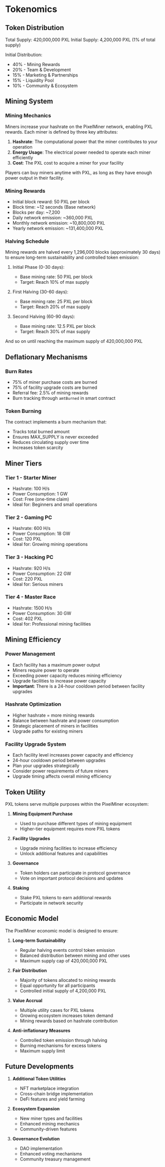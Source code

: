 # Tokenomics

## Token Distribution

Total Supply: 420,000,000 PXL
Initial Supply: 4,200,000 PXL (1% of total supply)

Initial Distribution:
- 40% - Mining Rewards
- 20% - Team & Development
- 15% - Marketing & Partnerships
- 15% - Liquidity Pool
- 10% - Community & Ecosystem

## Mining System

### Mining Mechanics
Miners increase your hashrate on the PixelMiner network, enabling PXL rewards. Each miner is defined by three key attributes:

1. **Hashrate**: The computational power that the miner contributes to your operation
2. **Energy Usage**: The electrical power needed to operate each miner efficiently
3. **Cost**: The PXL cost to acquire a miner for your facility

Players can buy miners anytime with PXL, as long as they have enough power output in their facility.

### Mining Rewards
- Initial block reward: 50 PXL per block
- Block time: ~12 seconds (Base network)
- Blocks per day: ~7,200
- Daily network emission: ~360,000 PXL
- Monthly network emission: ~10,800,000 PXL
- Yearly network emission: ~131,400,000 PXL

### Halving Schedule
Mining rewards are halved every 1,296,000 blocks (approximately 30 days) to ensure long-term sustainability and controlled token emission:

1. Initial Phase (0-30 days):
   - Base mining rate: 50 PXL per block
   - Target: Reach 10% of max supply

2. First Halving (30-60 days):
   - Base mining rate: 25 PXL per block
   - Target: Reach 20% of max supply

3. Second Halving (60-90 days):
   - Base mining rate: 12.5 PXL per block
   - Target: Reach 30% of max supply

And so on until reaching the maximum supply of 420,000,000 PXL

## Deflationary Mechanisms

### Burn Rates
- 75% of miner purchase costs are burned
- 75% of facility upgrade costs are burned
- Referral fee: 2.5% of mining rewards
- Burn tracking through `amtBurned` in smart contract

### Token Burning
The contract implements a burn mechanism that:
- Tracks total burned amount
- Ensures MAX_SUPPLY is never exceeded
- Reduces circulating supply over time
- Increases token scarcity

## Miner Tiers

### Tier 1 - Starter Miner
- Hashrate: 100 H/s
- Power Consumption: 1 GW
- Cost: Free (one-time claim)
- Ideal for: Beginners and small operations

### Tier 2 - Gaming PC
- Hashrate: 600 H/s
- Power Consumption: 18 GW
- Cost: 120 PXL
- Ideal for: Growing mining operations

### Tier 3 - Hacking PC
- Hashrate: 920 H/s
- Power Consumption: 22 GW
- Cost: 220 PXL
- Ideal for: Serious miners

### Tier 4 - Master Race
- Hashrate: 1500 H/s
- Power Consumption: 30 GW
- Cost: 402 PXL
- Ideal for: Professional mining facilities

## Mining Efficiency

### Power Management
- Each facility has a maximum power output
- Miners require power to operate
- Exceeding power capacity reduces mining efficiency
- Upgrade facilities to increase power capacity
- **Important**: There is a 24-hour cooldown period between facility upgrades

### Hashrate Optimization
- Higher hashrate = more mining rewards
- Balance between hashrate and power consumption
- Strategic placement of miners in facilities
- Upgrade paths for existing miners

### Facility Upgrade System
- Each facility level increases power capacity and efficiency
- 24-hour cooldown period between upgrades
- Plan your upgrades strategically
- Consider power requirements of future miners
- Upgrade timing affects overall mining efficiency

## Token Utility

PXL tokens serve multiple purposes within the PixelMiner ecosystem:

1. **Mining Equipment Purchase**
   - Used to purchase different types of mining equipment
   - Higher-tier equipment requires more PXL tokens

2. **Facility Upgrades**
   - Upgrade mining facilities to increase efficiency
   - Unlock additional features and capabilities

3. **Governance**
   - Token holders can participate in protocol governance
   - Vote on important protocol decisions and updates

4. **Staking**
   - Stake PXL tokens to earn additional rewards
   - Participate in network security

## Economic Model

The PixelMiner economic model is designed to ensure:

1. **Long-term Sustainability**
   - Regular halving events control token emission
   - Balanced distribution between mining and other uses
   - Maximum supply cap of 420,000,000 PXL

2. **Fair Distribution**
   - Majority of tokens allocated to mining rewards
   - Equal opportunity for all participants
   - Controlled initial supply of 4,200,000 PXL

3. **Value Accrual**
   - Multiple utility cases for PXL tokens
   - Growing ecosystem increases token demand
   - Mining rewards based on hashrate contribution

4. **Anti-inflationary Measures**
   - Controlled token emission through halving
   - Burning mechanisms for excess tokens
   - Maximum supply limit

## Future Developments

1. **Additional Token Utilities**
   - NFT marketplace integration
   - Cross-chain bridge implementation
   - DeFi features and yield farming

2. **Ecosystem Expansion**
   - New miner types and facilities
   - Enhanced mining mechanics
   - Community-driven features

3. **Governance Evolution**
   - DAO implementation
   - Enhanced voting mechanisms
   - Community treasury management 